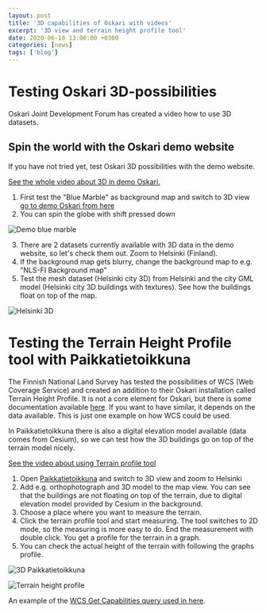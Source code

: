 ```yaml
---
layout: post
title: '3D capabilities of Oskari with videos'
excerpt: '3D view and terrain height profile tool'
date: 2020-06-10 13:00:00 +0300
categories: [news]
tags: ['blog']
---
```


# Testing Oskari 3D-possibilities

Oskari Joint Development Forum has created a video how to use 3D datasets.

## Spin the world with the Oskari demo website

If you have not tried yet, test Oskari 3D possibilities with the demo website.

[See the whole video about 3D in demo Oskari.](https://youtu.be/ISKkL1_-svc)

1. First test the "Blue Marble" as background map and switch to 3D view [go to demo Oskari from here](https://demo.oskari.org/)
2. You can spin the globe with shift pressed down

![Demo blue marble](/assets/images/blog/demo_bluemarble.png)

3. There are 2 datasets currently available with 3D data in the demo website, so let's check them out. Zoom to Helsinki (Finland).
4. If the background map gets blurry, change the background map to e.g. "NLS-FI Background map"
5. Test the mesh dataset (Helsinki city 3D) from Helsinki and the city GML model (Helsinki city 3D buildings with textures). See how the buildings float on top of the map.

![Helsinki 3D](/assets/images/blog/helsinki_3D.png)

# Testing the Terrain Height Profile tool with Paikkatietoikkuna

The Finnish National Land Survey has tested the possibilities of WCS (Web Coverage Service) and created an addition to their Oskari installation called Terrain Height Profile.
It is not a core element for Oskari, but there is some documentation available [here](https://github.com/nls-oskari/kartta.paikkatietoikkuna.fi/tree/develop/service-terrain-profile).
If you want to have similar, it depends on the data available. This is just one example on how WCS could be used.

In Paikkatietoikkuna there is also a digital elevation model available (data comes from Cesium), so we can test how the 3D buildings go on top of the terrain model nicely.

[See the video about using Terrain profile tool](https://youtu.be/CO9tqsSHe60)

1. Open [Paikkatietoikkuna](https://kartta.paikkatietoikkuna.fi/) and switch to 3D view and zoom to Helsinki
2. Add e.g. orthophotograph and 3D model to the map view.
   You can see that the buildings are not floating on top of the terrain, due to digital elevation model provided by Cesium in the background.
3. Choose a place where you want to measure the terrain.
4. Click the terrain profile tool and start measuring. The tool switches to 2D mode, so the measuring is more easy to do.
   End the measurement with double click. You get a profile for the terrain in a graph.
5. You can check the actual height of the terrain with following the graphs profile.

![3D Paikkatietoikkuna](/assets/images/blog/3D_paikkatietoikkuna.png)

![Terrain height profile](/assets/images/blog/terrainheightprofile.png)

An example of the [WCS Get Capabilities query used in here](https://beta-karttakuva.maanmittauslaitos.fi/wcs/service/ows?service=WCS&AcceptVersions=2.0.1&request=GetCapabilities).
